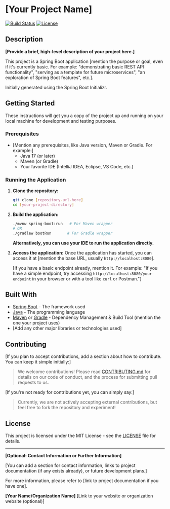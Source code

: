 # [Your Project Name]

[![Build Status](https://img.shields.io/badge/build-passing-brightgreen.svg?style=flat-square)](https://your-build-pipeline-url)  [![License](https://img.shields.io/badge/license-MIT-blue.svg?style=flat-square)](LICENSE)


## Description

**[Provide a brief, high-level description of your project here.]**

This project is a Spring Boot application [mention the purpose or goal, even if it's currently basic.  For example:  "demonstrating basic REST API functionality", "serving as a template for future microservices", "an exploration of Spring Boot features", etc.].

Initially generated using the Spring Boot Initializr.

## Getting Started

These instructions will get you a copy of the project up and running on your local machine for development and testing purposes.

### Prerequisites

*   [Mention any prerequisites, like Java version, Maven or Gradle.  For example:]
    *   Java 17 (or later)
    *   Maven (or Gradle)
    *   Your favorite IDE (IntelliJ IDEA, Eclipse, VS Code, etc.)

### Running the Application

1.  **Clone the repository:**
    ```bash
    git clone [repository-url-here]
    cd [your-project-directory]
    ```

2.  **Build the application:**
    ```bash
    ./mvnw spring-boot:run   # For Maven wrapper
    # OR
    ./gradlew bootRun       # For Gradle wrapper
    ```
    **Alternatively, you can use your IDE to run the application directly.**

3.  **Access the application:**
    Once the application has started, you can access it at [mention the base URL, usually `http://localhost:8080`].

    [If you have a basic endpoint already, mention it.  For example:  "If you have a simple endpoint, try accessing `http://localhost:8080/your-endpoint` in your browser or with a tool like `curl` or Postman."]

## Built With

*   [Spring Boot](https://spring.io/projects/spring-boot) - The framework used
*   [Java](https://www.java.com/) - The programming language
*   [Maven](https://maven.apache.org/) or [Gradle](https://gradle.org/) - Dependency Management & Build Tool (mention the one your project uses)
*   [Add any other major libraries or technologies used]

## Contributing

[If you plan to accept contributions, add a section about how to contribute.  You can keep it simple initially:]

> We welcome contributions! Please read [CONTRIBUTING.md](CONTRIBUTING.md) for details on our code of conduct, and the process for submitting pull requests to us.

[If you're not ready for contributions yet, you can simply say:]

> Currently, we are not actively accepting external contributions, but feel free to fork the repository and experiment!


## License

This project is licensed under the MIT License - see the [LICENSE](LICENSE) file for details.


---

**[Optional: Contact Information or Further Information]**

[You can add a section for contact information, links to project documentation (if any exists already), or future development plans.]

For more information, please refer to [link to project documentation if you have one].

**[Your Name/Organization Name]**
[Link to your website or organization website (optional)]
